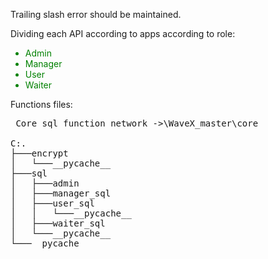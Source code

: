 <p>Trailing slash error should be maintained.</p>
<p>Dividing each API according to apps according to role:</p>

<div style="color:green">
  <ul>
    <li>Admin</li>
    <li>Manager</li>
    <li>User</li>
    <li>Waiter</li>
  </ul>
</div>

<p>Functions files:</p>

<pre> Core sql function network ->\WaveX_master\core

C:.
├───encrypt
│   └───__pycache__
├───sql
│   ├───admin
│   ├───manager_sql
│   ├───user_sql
│   │   └───__pycache__
│   ├───waiter_sql
│   └───__pycache__
└───__pycache__
</pre>

